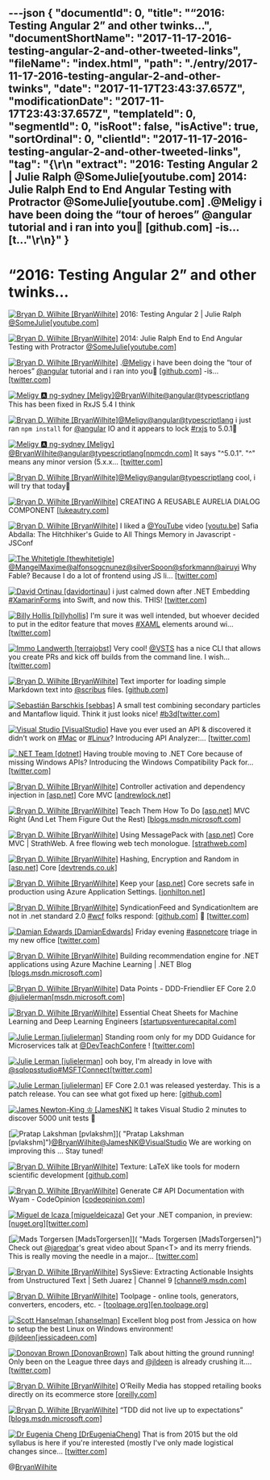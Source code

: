 ---json
{
  "documentId": 0,
  "title": "“2016: Testing Angular 2” and other twinks…",
  "documentShortName": "2017-11-17-2016-testing-angular-2-and-other-tweeted-links",
  "fileName": "index.html",
  "path": "./entry/2017-11-17-2016-testing-angular-2-and-other-twinks",
  "date": "2017-11-17T23:43:37.657Z",
  "modificationDate": "2017-11-17T23:43:37.657Z",
  "templateId": 0,
  "segmentId": 0,
  "isRoot": false,
  "isActive": true,
  "sortOrdinal": 0,
  "clientId": "2017-11-17-2016-testing-angular-2-and-other-tweeted-links",
  "tag": "{\r\n  \"extract\": \"2016: Testing Angular 2 | Julie Ralph @SomeJulie[youtube.com] 2014: Julie Ralph End to End Angular Testing with Protractor @SomeJulie[youtube.com] .@Meligy i have been doing the “tour of heroes” @angular tutorial and i ran into you🧐 [github.com] -is… [t...\"\r\n}"
}
---

# “2016: Testing Angular 2” and other twinks…

[<img alt="Bryan D. Wilhite [BryanWilhite]" src="https://songhay.blob.core.windows.net/shared-social-twitter/BryanWilhite.jpeg">](http://t.co/UNdqV0Z1zz "Bryan D. Wilhite [BryanWilhite]") 2016: Testing Angular 2 | Julie Ralph [@SomeJulie](http://twitter.com/SomeJulie)[[youtube.com]](https://www.youtube.com/watch?v=f493Xf0F2yU)

[<img alt="Bryan D. Wilhite [BryanWilhite]" src="https://songhay.blob.core.windows.net/shared-social-twitter/BryanWilhite.jpeg">](http://t.co/UNdqV0Z1zz "Bryan D. Wilhite [BryanWilhite]") 2014: Julie Ralph End to End Angular Testing with Protractor [@SomeJulie](http://twitter.com/SomeJulie)[[youtube.com]](https://www.youtube.com/watch?v=aQipuiTcn3U)

[<img alt="Bryan D. Wilhite [BryanWilhite]" src="https://songhay.blob.core.windows.net/shared-social-twitter/BryanWilhite.jpeg">](http://t.co/UNdqV0Z1zz "Bryan D. Wilhite [BryanWilhite]") .[@Meligy](http://twitter.com/Meligy) i have been doing the “tour of heroes” [@angular](http://twitter.com/angular) tutorial and i ran into you🧐 [[github.com]](https://github.com/ReactiveX/rxjs/issues/2539) -is… [[twitter.com]](https://twitter.com/i/web/status/921182381305761792)

[<img alt="Meligy 🅰️ ng-sydney [Meligy]" src="https://songhay.blob.core.windows.net/shared-social-twitter/Meligy.jpeg">](https://t.co/l318930X1B "Meligy 🅰️ ng-sydney [Meligy]")[@BryanWilhite](http://twitter.com/BryanWilhite)[@angular](http://twitter.com/angular)[@typescriptlang](http://twitter.com/typescriptlang) This has been fixed in RxJS 5.4 I think

[<img alt="Bryan D. Wilhite [BryanWilhite]" src="https://songhay.blob.core.windows.net/shared-social-twitter/BryanWilhite.jpeg">](http://t.co/UNdqV0Z1zz "Bryan D. Wilhite [BryanWilhite]")[@Meligy](http://twitter.com/Meligy)[@angular](http://twitter.com/angular)[@typescriptlang](http://twitter.com/typescriptlang) i just ran `npm install` for [@angular](http://twitter.com/angular) IO and it appears to lock [#rxjs](http://twitter.com/search?q=%23rxjs) to 5.0.1🧐

[<img alt="Meligy 🅰️ ng-sydney [Meligy]" src="https://songhay.blob.core.windows.net/shared-social-twitter/Meligy.jpeg">](https://t.co/l318930X1B "Meligy 🅰️ ng-sydney [Meligy]")[@BryanWilhite](http://twitter.com/BryanWilhite)[@angular](http://twitter.com/angular)[@typescriptlang](http://twitter.com/typescriptlang)[[npmcdn.com]](https://npmcdn.com/@angular/core/package.json) It says "^5.0.1". "^" means any minor version (5.x.x… [[twitter.com]](https://twitter.com/i/web/status/921523947341979648)

[<img alt="Bryan D. Wilhite [BryanWilhite]" src="https://songhay.blob.core.windows.net/shared-social-twitter/BryanWilhite.jpeg">](http://t.co/UNdqV0Z1zz "Bryan D. Wilhite [BryanWilhite]")[@Meligy](http://twitter.com/Meligy)[@angular](http://twitter.com/angular)[@typescriptlang](http://twitter.com/typescriptlang) cool, i will try that today🐢

[<img alt="Bryan D. Wilhite [BryanWilhite]" src="https://songhay.blob.core.windows.net/shared-social-twitter/BryanWilhite.jpeg">](http://t.co/UNdqV0Z1zz "Bryan D. Wilhite [BryanWilhite]") CREATING A REUSABLE AURELIA DIALOG COMPONENT [[lukeautry.com]](http://lukeautry.com/Blog/creating-a-reusable-aurelia-dialog)

[<img alt="Bryan D. Wilhite [BryanWilhite]" src="https://songhay.blob.core.windows.net/shared-social-twitter/BryanWilhite.jpeg">](http://t.co/UNdqV0Z1zz "Bryan D. Wilhite [BryanWilhite]") I liked a [@YouTube](http://twitter.com/YouTube) video [[youtu.be]](http://youtu.be/AeUCN2lPqL8?a) Safia Abdalla: The Hitchhiker's Guide to All Things Memory in Javascript - JSConf

[<img alt="The Whitetigle [thewhitetigle]" src="https://songhay.blob.core.windows.net/shared-social-twitter/thewhitetigle.jpg">](https://t.co/PElSyI1vU7 "The Whitetigle [thewhitetigle]")[@MangelMaxime](http://twitter.com/MangelMaxime)[@alfonsogcnunez](http://twitter.com/alfonsogcnunez)[@silverSpoon](http://twitter.com/silverSpoon)[@sforkmann](http://twitter.com/sforkmann)[@airuyi](http://twitter.com/airuyi) Why Fable? Because I do a lot of frontend using JS li… [[twitter.com]](https://twitter.com/i/web/status/930400655252049920)

[<img alt="David Ortinau [davidortinau]" src="https://songhay.blob.core.windows.net/shared-social-twitter/davidortinau.jpg">](http://t.co/oFCEdtb4iJ "David Ortinau [davidortinau]") i just calmed down after .NET Embedding [#XamarinForms](http://twitter.com/search?q=%23XamarinForms) into Swift, and now this. THIS! [[twitter.com]](https://twitter.com/praeclarum/status/930877720946503680)

[<img alt="Billy Hollis [billyhollis]" src="https://songhay.blob.core.windows.net/shared-social-twitter/billyhollis.jpg">](https://t.co/LvJEYRzwk5 "Billy Hollis [billyhollis]") I'm sure it was well intended, but whoever decided to put in the editor feature that moves [#XAML](http://twitter.com/search?q=%23XAML) elements around wi… [[twitter.com]](https://twitter.com/i/web/status/930983273387515905)

[<img alt="Immo Landwerth [terrajobst]" src="https://songhay.blob.core.windows.net/shared-social-twitter/terrajobst.jpg">](https://t.co/pfw9pKc4sL "Immo Landwerth [terrajobst]") Very cool! [@VSTS](http://twitter.com/VSTS) has a nice CLI that allows you create PRs and kick off builds from the command line. I wish… [[twitter.com]](https://twitter.com/i/web/status/931003426778968064)

[<img alt="Bryan D. Wilhite [BryanWilhite]" src="https://songhay.blob.core.windows.net/shared-social-twitter/BryanWilhite.jpeg">](http://t.co/UNdqV0Z1zz "Bryan D. Wilhite [BryanWilhite]") Text importer for loading simple Markdown text into [@scribus](http://twitter.com/scribus) files. [[github.com]](https://github.com/aoloe/scribus-plugin-gettext-markdown)

[<img alt="Sebastián Barschkis [sebbas]" src="https://songhay.blob.core.windows.net/shared-social-twitter/sebbas.jpg">](https://t.co/UgHxfwJdlE "Sebastián Barschkis [sebbas]") A small test combining secondary particles and Mantaflow liquid. Think it just looks nice! [#b3d](http://twitter.com/search?q=%23b3d)[[twitter.com]](https://twitter.com/sebbas/status/930388505406115840/video/1)

[<img alt="Visual Studio [VisualStudio]" src="https://songhay.blob.core.windows.net/shared-social-twitter/VisualStudio.jpg">](http://t.co/OqnL9IGcUY "Visual Studio [VisualStudio]") Have you ever used an API &amp; discovered it didn’t work on [#Mac](http://twitter.com/search?q=%23Mac) or [#Linux](http://twitter.com/search?q=%23Linux)? Introducing API Analyzer:… [[twitter.com]](https://twitter.com/i/web/status/930165879551250432)

[<img alt=".NET Team [dotnet]" src="https://songhay.blob.core.windows.net/shared-social-twitter/dotnet.png">](https://t.co/5DHCeTygAS ".NET Team [dotnet]") Having trouble moving to .NET Core because of missing Windows APIs? Introducing the Windows Compatibility Pack for… [[twitter.com]](https://twitter.com/i/web/status/931205222579318784)

[<img alt="Bryan D. Wilhite [BryanWilhite]" src="https://songhay.blob.core.windows.net/shared-social-twitter/BryanWilhite.jpeg">](http://t.co/UNdqV0Z1zz "Bryan D. Wilhite [BryanWilhite]") Controller activation and dependency injection in [[asp.net]](http://ASP.NET) Core MVC [[andrewlock.net]](https://andrewlock.net/controller-activation-and-dependency-injection-in-asp-net-core-mvc/)

[<img alt="Bryan D. Wilhite [BryanWilhite]" src="https://songhay.blob.core.windows.net/shared-social-twitter/BryanWilhite.jpeg">](http://t.co/UNdqV0Z1zz "Bryan D. Wilhite [BryanWilhite]") Teach Them How To Do [[asp.net]](http://ASP.NET) MVC Right (And Let Them Figure Out the Rest) [[blogs.msdn.microsoft.com]](https://blogs.msdn.microsoft.com/mvpawardprogram/2017/06/27/teaching-asp-net-mvc-right/)

[<img alt="Bryan D. Wilhite [BryanWilhite]" src="https://songhay.blob.core.windows.net/shared-social-twitter/BryanWilhite.jpeg">](http://t.co/UNdqV0Z1zz "Bryan D. Wilhite [BryanWilhite]") Using MessagePack with [[asp.net]](http://ASP.NET) Core MVC | StrathWeb. A free flowing web tech monologue. [[strathweb.com]](https://www.strathweb.com/2017/06/using-messagepack-with-asp-net-core-mvc/)

[<img alt="Bryan D. Wilhite [BryanWilhite]" src="https://songhay.blob.core.windows.net/shared-social-twitter/BryanWilhite.jpeg">](http://t.co/UNdqV0Z1zz "Bryan D. Wilhite [BryanWilhite]") Hashing, Encryption and Random in [[asp.net]](http://ASP.NET) Core [[devtrends.co.uk]](https://www.devtrends.co.uk/blog/hashing-encryption-and-random-in-asp.net-core)

[<img alt="Bryan D. Wilhite [BryanWilhite]" src="https://songhay.blob.core.windows.net/shared-social-twitter/BryanWilhite.jpeg">](http://t.co/UNdqV0Z1zz "Bryan D. Wilhite [BryanWilhite]") Keep your [[asp.net]](http://ASP.NET) Core secrets safe in production using Azure Application Settings. [[jonhilton.net]](https://jonhilton.net/2017/06/28/keep-your-asp-net-core-secrets-safe-in-production-using-azure-application-settings/)

[<img alt="Bryan D. Wilhite [BryanWilhite]" src="https://songhay.blob.core.windows.net/shared-social-twitter/BryanWilhite.jpeg">](http://t.co/UNdqV0Z1zz "Bryan D. Wilhite [BryanWilhite]") SyndicationFeed and SyndicationItem are not in .net standard 2.0 [#wcf](http://twitter.com/search?q=%23wcf) folks respond: [[github.com]](https://github.com/dotnet/wcf/issues/2098) 🤠 [[twitter.com]](https://twitter.com/BryanWilhite/status/921481617570283520/photo/1)

[<img alt="Damian Edwards [DamianEdwards]" src="https://songhay.blob.core.windows.net/shared-social-twitter/DamianEdwards.jpg">](http://t.co/u0gR38Ls9c "Damian Edwards [DamianEdwards]") Friday evening [#aspnetcore](http://twitter.com/search?q=%23aspnetcore) triage in my new office [[twitter.com]](https://twitter.com/DamianEdwards/status/921537272972902400/photo/1)

[<img alt="Bryan D. Wilhite [BryanWilhite]" src="https://songhay.blob.core.windows.net/shared-social-twitter/BryanWilhite.jpeg">](http://t.co/UNdqV0Z1zz "Bryan D. Wilhite [BryanWilhite]") Building recommendation engine for .NET applications using Azure Machine Learning | .NET Blog [[blogs.msdn.microsoft.com]](https://blogs.msdn.microsoft.com/dotnet/2017/06/26/dot-net-recommendation-system-for-net-applications-using-azure-machine-learning/)

[<img alt="Bryan D. Wilhite [BryanWilhite]" src="https://songhay.blob.core.windows.net/shared-social-twitter/BryanWilhite.jpeg">](http://t.co/UNdqV0Z1zz "Bryan D. Wilhite [BryanWilhite]") Data Points - DDD-Friendlier EF Core 2.0 [@julielerman](http://twitter.com/julielerman)[[msdn.microsoft.com]](https://msdn.microsoft.com/magazine/mt842503)

[<img alt="Bryan D. Wilhite [BryanWilhite]" src="https://songhay.blob.core.windows.net/shared-social-twitter/BryanWilhite.jpeg">](http://t.co/UNdqV0Z1zz "Bryan D. Wilhite [BryanWilhite]") Essential Cheat Sheets for Machine Learning and Deep Learning Engineers [[startupsventurecapital.com]](https://startupsventurecapital.com/essential-cheat-sheets-for-machine-learning-and-deep-learning-researchers-efb6a8ebd2e5)

[<img alt="Julie Lerman [julielerman]" src="https://songhay.blob.core.windows.net/shared-social-twitter/julielerman.jpeg">](https://t.co/gBUhMI3y8i "Julie Lerman [julielerman]") Standing room only for my DDD Guidance for Microservices talk at [@DevTeachConfere](http://twitter.com/DevTeachConfere) ! [[twitter.com]](https://twitter.com/julielerman/status/882946690612944897/photo/1)

[<img alt="Julie Lerman [julielerman]" src="https://songhay.blob.core.windows.net/shared-social-twitter/julielerman.jpeg">](https://t.co/gBUhMI3y8i "Julie Lerman [julielerman]") ooh boy, I'm already in love with [@sqlopsstudio](http://twitter.com/sqlopsstudio)[#MSFTConnect](http://twitter.com/search?q=%23MSFTConnect)[[twitter.com]](https://twitter.com/julielerman/status/930838692427714560/photo/1)

[<img alt="Julie Lerman [julielerman]" src="https://songhay.blob.core.windows.net/shared-social-twitter/julielerman.jpeg">](https://t.co/gBUhMI3y8i "Julie Lerman [julielerman]") EF Core 2.0.1 was released yesterday. This is a patch release. You can see what got fixed up here: [[github.com]](https://github.com/aspnet/EntityFrameworkCore/releases)

[<img alt="James Newton-King ♔ [JamesNK]" src="https://songhay.blob.core.windows.net/shared-social-twitter/JamesNK.jpeg">](http://t.co/NT5azIWwVG "James Newton-King ♔ [JamesNK]") It takes Visual Studio 2 minutes to discover 5000 unit tests 🤔

[<img alt="Pratap Lakshman [pvlakshm]" src="https://songhay.blob.core.windows.net/shared-social-twitter/pvlakshm.jpeg">]( "Pratap Lakshman [pvlakshm]")[@BryanWilhite](http://twitter.com/BryanWilhite)[@JamesNK](http://twitter.com/JamesNK)[@VisualStudio](http://twitter.com/VisualStudio) We are working on improving this ... Stay tuned!

[<img alt="Bryan D. Wilhite [BryanWilhite]" src="https://songhay.blob.core.windows.net/shared-social-twitter/BryanWilhite.jpeg">](http://t.co/UNdqV0Z1zz "Bryan D. Wilhite [BryanWilhite]") Texture: LaTeX like tools for modern scientific development [[github.com]](https://github.com/substance/texture)

[<img alt="Bryan D. Wilhite [BryanWilhite]" src="https://songhay.blob.core.windows.net/shared-social-twitter/BryanWilhite.jpeg">](http://t.co/UNdqV0Z1zz "Bryan D. Wilhite [BryanWilhite]") Generate C# API Documentation with Wyam - CodeOpinion [[codeopinion.com]](https://codeopinion.com/generating-c-api-documentation-with-wyam/)

[<img alt="Miguel de Icaza [migueldeicaza]" src="https://songhay.blob.core.windows.net/shared-social-twitter/migueldeicaza.png">](https://t.co/W8ndBXhQVx "Miguel de Icaza [migueldeicaza]") Get your .NET companion, in preview: [[nuget.org]](https://www.nuget.org/packages/TensorFlowSharp/1.4.0-pre1)[[twitter.com]](https://twitter.com/tensorflow/status/927980850658136064)

[<img alt="Mads Torgersen [MadsTorgersen]" src="https://songhay.blob.core.windows.net/shared-social-twitter/MadsTorgersen.jpeg">]( "Mads Torgersen [MadsTorgersen]") Check out [@jaredpar](http://twitter.com/jaredpar)'s great video about Span&lt;T&gt; and its merry friends. This is really moving the needle in a major… [[twitter.com]](https://twitter.com/i/web/status/930891929708937217)

[<img alt="Bryan D. Wilhite [BryanWilhite]" src="https://songhay.blob.core.windows.net/shared-social-twitter/BryanWilhite.jpeg">](http://t.co/UNdqV0Z1zz "Bryan D. Wilhite [BryanWilhite]") SysSieve: Extracting Actionable Insights from Unstructured Text | Seth Juarez | Channel 9 [[channel9.msdn.com]](https://channel9.msdn.com/Blogs/Seth-Juarez/SysSieve-Extracting-Actionable-Insights-from-Unstructured-Text)

[<img alt="Bryan D. Wilhite [BryanWilhite]" src="https://songhay.blob.core.windows.net/shared-social-twitter/BryanWilhite.jpeg">](http://t.co/UNdqV0Z1zz "Bryan D. Wilhite [BryanWilhite]") Toolpage - online tools, generators, converters, encoders, etc. - [[toolpage.org]](http://toolpage.org)[[en.toolpage.org]](https://en.toolpage.org/)

[<img alt="Scott Hanselman [shanselman]" src="https://songhay.blob.core.windows.net/shared-social-twitter/shanselman.jpeg">](https://t.co/KWE5X1BBOh "Scott Hanselman [shanselman]") Excellent blog post from Jessica on how to setup the best Linux on Windows environment! [@jldeen](http://twitter.com/jldeen)[[jessicadeen.com]](http://jessicadeen.com/tech/microsoft/badass-terminal-fcu-wsl-edition-oh-my-zsh-powerlevel9k-tmux-and-more/)

[<img alt="Donovan Brown [DonovanBrown]" src="https://songhay.blob.core.windows.net/shared-social-twitter/DonovanBrown.jpg">](https://t.co/jxoYdoS05R "Donovan Brown [DonovanBrown]") Talk about hitting the ground running! Only been on the League three days and [@jldeen](http://twitter.com/jldeen) is already crushing it.… [[twitter.com]](https://twitter.com/i/web/status/930915005016535043)

[<img alt="Bryan D. Wilhite [BryanWilhite]" src="https://songhay.blob.core.windows.net/shared-social-twitter/BryanWilhite.jpeg">](http://t.co/UNdqV0Z1zz "Bryan D. Wilhite [BryanWilhite]") O’Reilly Media has stopped retailing books directly on its ecommerce store [[oreilly.com]](https://www.oreilly.com/ideas/were-reinventing-too)

[<img alt="Bryan D. Wilhite [BryanWilhite]" src="https://songhay.blob.core.windows.net/shared-social-twitter/BryanWilhite.jpeg">](http://t.co/UNdqV0Z1zz "Bryan D. Wilhite [BryanWilhite]") “TDD did not live up to expectations” [[blogs.msdn.microsoft.com]](https://blogs.msdn.microsoft.com/ericgu/2017/06/22/notdd/)

[<img alt="Dr Eugenia Cheng [DrEugeniaCheng]" src="https://songhay.blob.core.windows.net/shared-social-twitter/DrEugeniaCheng.jpg">](https://t.co/BeGgL3K58R "Dr Eugenia Cheng [DrEugeniaCheng]") That is from 2015 but the old syllabus is here if you're interested (mostly I've only made logistical changes since… [[twitter.com]](https://twitter.com/i/web/status/931256981075185664)

@[BryanWilhite](https://twitter.com/BryanWilhite)
